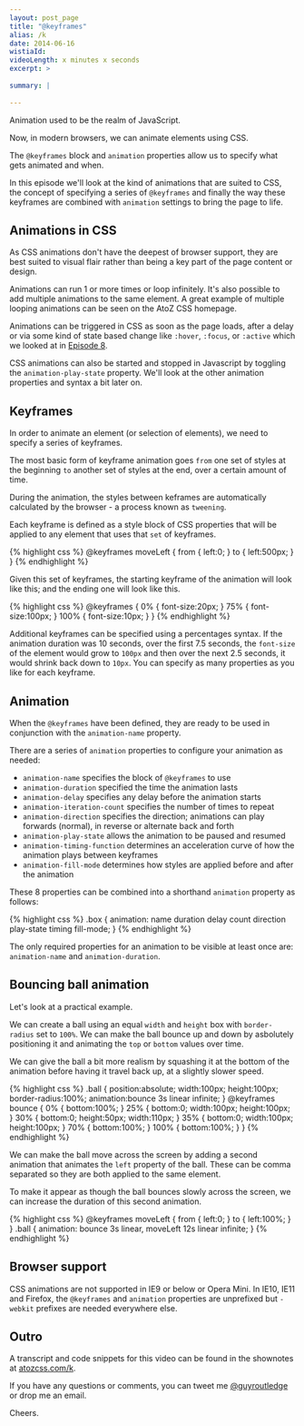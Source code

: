 ```yaml
---
layout: post_page
title: "@keyframes"
alias: /k
date: 2014-06-16
wistiaId: 
videoLength: x minutes x seconds
excerpt: >
  
summary: |
  
---
```


Animation used to be the realm of JavaScript.

Now, in modern browsers, we can animate elements using CSS.

The `@keyframes` block and `animation` properties allow us to specify what
gets animated and when.

In this episode we'll look at the kind of animations that are suited to
CSS, the concept of specifying a series of `@keyframes` and finally the
way these keyframes are combined with `animation` settings to bring the
page to life.

## Animations in CSS

As CSS animations don't have the deepest of browser support, they are
best suited to visual flair rather than being a key part of the page
content or design.

Animations can run 1 or more times or loop infinitely. It's also
possible to add multiple animations to the same element. A great example
of multiple looping animations can be seen on the AtoZ CSS homepage.

Animations can be triggered in CSS as soon as the page loads, after
a delay or via some kind of state based change like `:hover`, `:focus`,
or `:active` which we looked at in [Episode 8](http://www.atozcss.com/h).

CSS animations can also be started and stopped in Javascript by toggling
the `animation-play-state` property. We'll look at the other animation
properties and syntax a bit later on.

## Keyframes

In order to animate an element (or selection of elements), we need to
specify a series of keyframes.

The most basic form of keyframe animation goes `from` one set of styles
at the beginning `to` another set of styles at the end, over a
certain amount of time.

During the animation, the styles between keframes are automatically
calculated by the browser - a process known as `tweening`. 

Each keyframe is defined as a style block of CSS properties that will be
applied to any element that uses that `set` of keyframes. 

{% highlight css %}
@keyframes moveLeft {
	from { left:0; }
	to   { left:500px; }
}
{% endhighlight %}

Given this set of keyframes, the starting keyframe of the animation will
look like this; and the ending one will look like this.

{% highlight css %}
@keyframes {
	0%   { font-size:20px; }
	75%  { font-size:100px; }
	100% { font-size:10px; }
}
{% endhighlight %}

Additional keyframes can be specified using a percentages syntax. If the
animation duration was 10 seconds, over the first 7.5 seconds, the `font-size`
of the element would grow to `100px` and then over the next 2.5 seconds,
it would shrink back down to `10px`. You can specify as many properties
as you like for each keyframe.

## Animation

When the `@keyframes` have been defined, they are ready to be used in
conjunction with the `animation-name` property.

There are a series of `animation` properties to configure your animation
as needed:

* `animation-name` specifies the block of `@keyframes` to use
* `animation-duration` specified the time the animation lasts
* `animation-delay` specifies any delay before the animation starts
* `animation-iteration-count` specifies the number of times to repeat
* `animation-direction` specifies the direction; animations can play forwards (normal), in reverse or alternate back and forth
* `animation-play-state` allows the animation to be paused and resumed
* `animation-timing-function` determines an acceleration curve of how the animation plays between keyframes
* `animation-fill-mode` determines how styles are applied before and after the animation

These 8 properties can be combined into a shorthand `animation` property
as follows:

{% highlight css %}
.box {
	animation: name duration delay count direction play-state timing fill-mode;
}
{% endhighlight %}

The only required properties for an animation to be visible at least
once are: `animation-name` and `animation-duration`.

## Bouncing ball animation

Let's look at a practical example.

We can create a ball using an equal `width` and `height` box with
`border-radius` set to `100%`. We can make the ball bounce up and down
by asbolutely positioning it and animating the `top` or `bottom` values over time.

We can give the ball a bit more realism by squashing it at the bottom of
the animation before having it travel back up, at a slightly slower
speed.

{% highlight css %}
.ball {
	position:absolute;
	width:100px;
	height:100px;
	border-radius:100%;
	animation:bounce 3s linear infinite;
}
@keyframes bounce {
	0% { bottom:100%; }
	25% {
		bottom:0;
		width:100px;
		height:100px;
	}
	30% {
		bottom:0;
		height:50px;
		width:110px;
	}
	35% {
		bottom:0;
		width:100px;
		height:100px;
	}
	70% { bottom:100%; }
	100% { bottom:100%; }
}
{% endhighlight %}

We can make the ball move across the screen by adding a second animation
that animates the `left` property of the ball. These can be comma
separated so they are both applied to the same element.

To make it appear as though the ball bounces slowly across the screen,
we can increase the duration of this second animation.

{% highlight css %}
@keyframes moveLeft {
	from { left:0; }
	to   { left:100%; }
}
.ball {
	animation: bounce 3s linear, moveLeft 12s linear infinite;
}
{% endhighlight %}

## Browser support

CSS animations are not supported in IE9 or below or Opera Mini. In IE10,
IE11 and Firefox, the `@keyframes` and `animation` properties are
unprefixed but `-webkit` prefixes are needed everywhere else.

## Outro

A transcript and code snippets for this video can be found in the
shownotes at [atozcss.com/k](http://www.atozcss.com/k).

If you have any questions or comments, you can tweet me
[@guyroutledge](http://www.twitter.com/guyroutledge) or
drop me an email.

Cheers.


